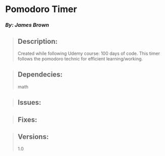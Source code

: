 
# Pomodoro Timer
### *By: James Brown*

> ## Description:  
> Created while following Udemy course: 100 days of code.
> This timer follows the pomodoro technic for efficient learning/working.
>  
  
> ## Dependecies:
> math
>
>  
  
> ## Issues:  
>
>
>  
  
> ## Fixes:  
  
> ## Versions:  
> 1.0
>
>  




